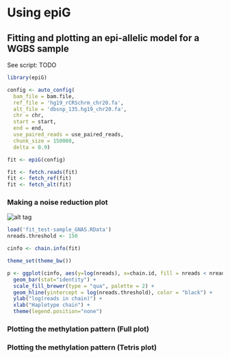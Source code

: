 # Using epiG

## Fitting and plotting an epi-allelic model for a WGBS sample

See script: TODO

```R
library(epiG)
```

```R
config <- auto_config(
  bam_file = bam.file,
  ref_file = 'hg19_rCRSchrm_chr20.fa',
  alt_file = 'dbsnp_135.hg19_chr20.fa',
  chr = chr,
  start = start,
  end = end,
  use_paired_reads = use_paired_reads,
  chunk_size = 150000,
  delta = 0.9)
```

```R
fit <- epiG(config)

fit <- fetch.reads(fit)
fit <- fetch_ref(fit)
fit <- fetch_alt(fit)
```

### Making a noise reduction plot
![alt tag](../master/fig1.png?raw=true)

```R
load('fit_test-sample_GNAS.RData')
nreads.threshold <- 150
```

```R
cinfo <- chain.info(fit)
```

```R
theme_set(theme_bw())

p <- ggplot(cinfo, aes(y=log(nreads), x=chain.id, fill = nreads < nreads.threshold)) +
  geom_bar(stat="identity") +
  scale_fill_brewer(type = "qua", palette = 2) +
  geom_hline(yintercept = log(nreads.threshold), color = "black") +
  ylab("log(reads in chain)") +
  xlab("Haplotype chain") +
  theme(legend.position="none")
```

### Plotting the methylation pattern (Full plot)

### Plotting the methylation pattern (Tetris plot)

